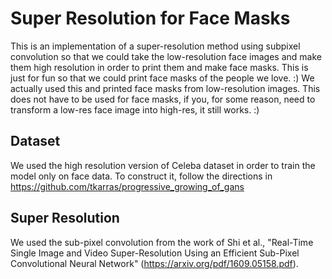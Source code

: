 # Super Resolution for Face Masks
This is an implementation of a super-resolution method using subpixel convolution so that we could take the low-resolution face images and make them high resolution in order to print them and make face masks. This is just for fun so that we could print face masks of the people we love. :) We actually used this and printed face masks from low-resolution images. This does not have to be used for face masks, if you, for some reason, need to transform a low-res face image into high-res, it still works. :)

## Dataset

We used the high resolution version of Celeba dataset in order to train the model only on face data. To construct it, follow the directions in https://github.com/tkarras/progressive_growing_of_gans 

## Super Resolution

We used the sub-pixel convolution from the work of Shi et al., "Real-Time Single Image and Video Super-Resolution Using an Efficient
Sub-Pixel Convolutional Neural Network" (https://arxiv.org/pdf/1609.05158.pdf). 


